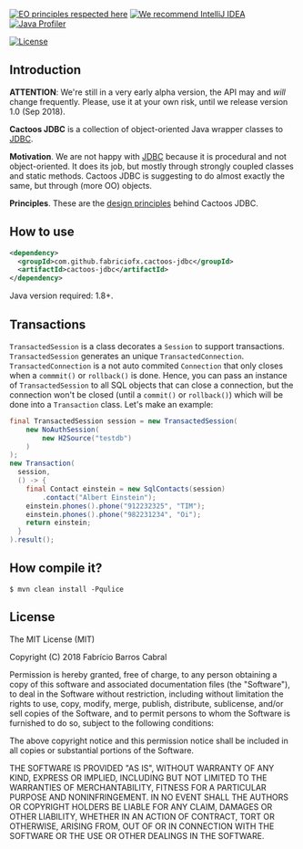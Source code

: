 [![EO principles respected here](http://www.elegantobjects.org/badge.svg)](http://www.elegantobjects.org)
[![We recommend IntelliJ IDEA](http://www.elegantobjects.org/intellij-idea.svg)](https://www.jetbrains.com/idea/)
[![Java Profiler](https://www.ej-technologies.com/images/product_banners/jprofiler_small.png)](https://www.ej-technologies.com/products/jprofiler/overview.html)

[![License](https://img.shields.io/badge/license-MIT-green.svg)](https://github.com/fabriciofx/cactoos-jdbc/blob/master/LICENSE.txt)


## Introduction

**ATTENTION**: We're still in a very early alpha version, the API may and
*will* change frequently. Please, use it at your own risk, until we release
version 1.0 (Sep 2018).

**Cactoos JDBC** is a collection of object-oriented Java wrapper classes to
[JDBC](https://en.wikipedia.org/wiki/Java_Database_Connectivity).

**Motivation**.
We are not happy with
[JDBC](https://en.wikipedia.org/wiki/Java_Database_Connectivity)
because it is procedural and not object-oriented. It does its job, but mostly
through strongly coupled classes and static methods. Cactoos JDBC is suggesting
to do almost exactly the same, but through (more OO) objects.

**Principles**.
These are the [design principles](http://www.elegantobjects.org#principles)
behind Cactoos JDBC.


## How to use

```xml
<dependency>
  <groupId>com.github.fabriciofx.cactoos-jdbc</groupId>
  <artifactId>cactoos-jdbc</artifactId>
</dependency>
```

Java version required: 1.8+.

## Transactions

`TransactedSession` is a class decorates a `Session` to support transactions.
`TransactedSession` generates an unique `TransactedConnection`.
`TransactedConnection` is a not auto commited `Connection` that only closes
when a `commmit()` or `rollback()` is done. Hence, you can pass an instance of
`TransactedSession` to all SQL objects that can close a connection, but the
connection won't be closed (until a `commit()` or `rollback()`) which will be
done into a `Transaction` class. Let's make an example:

```java
final TransactedSession session = new TransactedSession(
    new NoAuthSession(
        new H2Source("testdb")
    )
);
new Transaction(
  session,
  () -> {
    final Contact einstein = new SqlContacts(session)
        .contact("Albert Einstein");
    einstein.phones().phone("912232325", "TIM");
    einstein.phones().phone("982231234", "Oi");
    return einstein;    
  }
).result();
```


## How compile it?

```
$ mvn clean install -Pqulice
```

## License

The MIT License (MIT)

Copyright (C) 2018 Fabrício Barros Cabral

Permission is hereby granted, free of charge, to any person obtaining a copy
of this software and associated documentation files (the "Software"), to deal
in the Software without restriction, including without limitation the rights
to use, copy, modify, merge, publish, distribute, sublicense, and/or sell
copies of the Software, and to permit persons to whom the Software is
furnished to do so, subject to the following conditions:

The above copyright notice and this permission notice shall be included in
all copies or substantial portions of the Software.

THE SOFTWARE IS PROVIDED "AS IS", WITHOUT WARRANTY OF ANY KIND, EXPRESS OR
IMPLIED, INCLUDING BUT NOT LIMITED TO THE WARRANTIES OF MERCHANTABILITY,
FITNESS FOR A PARTICULAR PURPOSE AND NONINFRINGEMENT. IN NO EVENT SHALL THE
AUTHORS OR COPYRIGHT HOLDERS BE LIABLE FOR ANY CLAIM, DAMAGES OR OTHER
LIABILITY, WHETHER IN AN ACTION OF CONTRACT, TORT OR OTHERWISE, ARISING FROM,
OUT OF OR IN CONNECTION WITH THE SOFTWARE OR THE USE OR OTHER DEALINGS IN THE
SOFTWARE.
